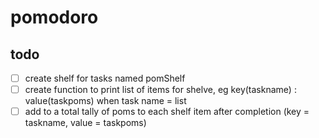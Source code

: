 # pomodoro

## todo

- [ ] create shelf for tasks named pomShelf
- [ ] create function to print list of items for shelve, eg key(taskname) : value(taskpoms) when task name = list
- [ ] add to a total tally of poms to each shelf item after completion (key = taskname, value = taskpoms)
